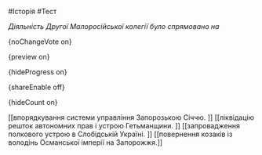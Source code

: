 #Історія #Тест

*Діяльність Другої Малоросійської колегії було спрямовано на*

{noChangeVote on}

{preview on}

{hideProgress on}

{shareEnable off}

{hideCount on}

[[впорядкування системи управління Запорозькою Січчю. ]]
[[ліквідацію решток автономних прав і устрою Гетьманщини. ]]
[[запровадження полкового устрою в Слобідській Україні. ]]
[[повернення козаків із володінь Османської імперії на Запорожжя.]]
